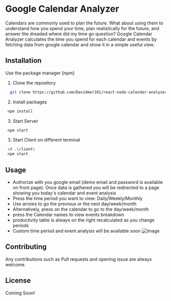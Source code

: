 # Google Calendar Analyzer

 Calendars are commonly used to plan the future. What about using them to understand how you spend your time, plan realistically for the future, and answer the dreaded where did my time go question? Google Calendar Analyzer calculates the time you spend for each calendar and events by fetching data from google calendar and show it in a simple useful view. 

## Installation

Use the package manager [npm]
1. Clone the repository 
```bash
  git clone https://github.com/Davidmer101/react-node-calendar-analyzer.git
```
2. Install packages
```bash
 npm install
```
3. Start Server
```bash
 npm start
```
3. Start Client on different terminal
```bash
 cd .\client\
 npm start
```

## Usage
* Authorize with you google email (demo email and password is available on front page). Once data is gathered you will be redirected to a page showing you today's calendar and event analysis
* Press the time period you want to view: Daily/Weekly/Monthly
* Use arrows to go the previous or the next day/week/month
* Alternatively, press on the calendar to go to the day/week/month 
* press the Calendar names to view events breakdown
* productivity table is always on the right recalculated as you change periods
* Custom time period and event analysis will be available soon
![image](https://user-images.githubusercontent.com/22249039/140974407-7cf5d5e7-570a-407e-b96d-06960ced282e.png)


## Contributing
Any contributions such as Pull requests and opening issue are always welcome. 

## License
Coming Soon!


